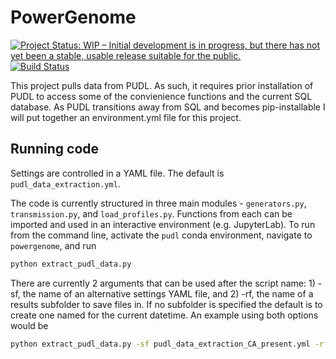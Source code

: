 # PowerGenome
[![Project Status: WIP – Initial development is in progress, but there has not yet been a stable, usable release suitable for the public.](https://www.repostatus.org/badges/latest/wip.svg)](https://www.repostatus.org/#wip)
[![Build Status](https://travis-ci.com/gschivley/PowerGenome.svg?token=yTGQ4JcCGLW2GZpmvXHw&branch=master)](https://travis-ci.com/gschivley/PowerGenome)

This project pulls data from PUDL. As such, it requires prior installation of PUDL to access some of the convienience functions and the current SQL database. As PUDL transitions away from SQL and becomes pip-installable I will put together an environment.yml file for this project.

## Running code
Settings are controlled in a YAML file. The default is `pudl_data_extraction.yml`.

The code is currently structured in three main modules - `generators.py`, `transmission.py`, and `load_profiles.py`. Functions from each can be imported and used in an interactive environment (e.g. JupyterLab). To run from the command line, activate the  `pudl` conda environment, navigate to `powergenome`, and run

```sh
python extract_pudl_data.py
```

There are currently 2 arguments that can be used after the script name: 1) -sf, the name of an alternative settings YAML file, and 2) -rf, the name of a results subfolder to save files in. If no subfolder is specified the default is to create one named for the current datetime. An example using both options would be

```sh
python extract_pudl_data.py -sf pudl_data_extraction_CA_present.yml -rf CA-present
```
